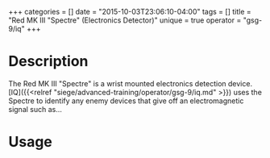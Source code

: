 +++
categories = []
date = "2015-10-03T23:06:10-04:00"
tags = []
title = "Red MK III \"Spectre\" (Electronics Detector)"
unique = true
operator = "gsg-9/iq"
+++

# Description

The Red MK III "Spectre" is a wrist mounted electronics detection device. [IQ]({{<relref "siege/advanced-training/operator/gsg-9/iq.md" >}}) uses the Spectre to identify any enemy devices that give off an electromagnetic signal such as...

# Usage
